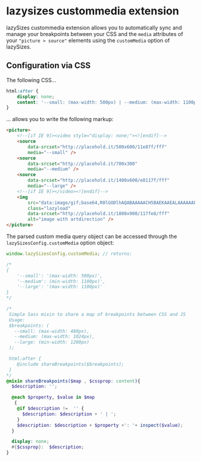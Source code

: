 # lazysizes custommedia extension

lazySizes custommedia extension allows you to automatically sync and manage your breakpoints between your CSS and the ``media`` attributes of your ``"picture > source"`` elements using the ``customMedia`` option of lazySizes.

## Configuration via CSS

The following CSS...

```css
html:after {
	display: none;
	content: '--small: (max-width: 500px) | --medium: (max-width: 1100px) | --large: (max-width: 1500px)';
}
```

... allows you to write the following markup:

```html
<picture>
	<!--[if IE 9]><video style="display: none;"><![endif]-->
	<source
		data-srcset="http://placehold.it/500x600/11e87f/fff"
		media="--small" />
	<source
		data-srcset="http://placehold.it/700x300"
		media="--medium" />
	<source
		data-srcset="http://placehold.it/1400x600/e8117f/fff"
		media="--large" />
	<!--[if IE 9]></video><![endif]-->
	<img
		src="data:image/gif;base64,R0lGODlhAQABAAAAACH5BAEKAAEALAAAAAABAAEAAAICTAEAOw=="
		class="lazyload"
		data-srcset="http://placehold.it/1800x900/117fe8/fff"
		alt="image with artdirection" />
</picture>
```

The parsed custom media query object can be accessed through the ``lazySizesConfig.customMedia`` option object:

```js
window.lazySizesConfig.customMedia; // returns:

/*
{
	'--small': '(max-width: 500px)',
    '--medium': (min-width: 1100px)',
    '--large': '(max-width: 1100px)'
}
*/
```

```scss
/*
 Simple Sass mixin to share a map of breakpoints between CSS and JS
 Usage:
 $breakpoints: (
   --small: (max-width: 480px),
   --medium: (max-width: 1024px),
   --large: (min-width: 1280px)
 );

 html:after {
 	@include shareBreakpoints($breakpoints);
 }
*/
@mixin shareBreakpoints($map , $cssprop: content){
  $description: '';

  @each $property, $value in $map
   {
    @if $description !=  '' {
      $description: $description + ' | ';
    }
    $description: $description + $property +': '+ inspect($value);
  }

  display: none;
  #{$cssprop}:  $description;
}
```


